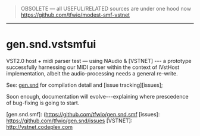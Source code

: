 > OBSOLETE — all USEFUL/RELATED sources are under one hood now https://github.com/tfwio/modest-smf-vstnet

----

gen.snd.vstsmfui
================

VST2.0 host + midi parser test — using NAudio &amp; [VSTNET] --- a prototype successfully
harnessing our MIDI parser within the context of IVstHost implementation, albeit
the audio-processing needs a general re-write.

See: [gen.snd] for compilation detail and [issue tracking][issues];

Soon enough, documentation will evolve---explaining where prescedence of bug-fixing is going to start.

[gen.snd.vstsmfui]: https://github.com/tfwio/gen.snd.vstsmfui
[gen.snd.vst]: https://github.com/tfwio/gen.snd.vst
[gen.snd]: https://github.com/tfwio/gen.snd
[gen.snd.smf]: (https://github.com/tfwio/gen.snd.smf
[issues]: https://github.com/tfwio/gen.snd/issues
[VSTNET]: http://vstnet.codeplex.com
